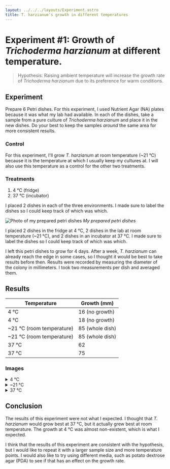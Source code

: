 ```yaml
---
layout: ../../../layouts/Experiment.astro
title: T. harzianum's growth in different temperatures
---
```


# Experiment #1: Growth of *Trichoderma harzianum* at different temperature.
> Hypothesis: Raising ambient temperature will increase the growth rate of *Trichoderma harzianum* due to its preference for warm conditions.

## Experiment
Prepare 6 Petri dishes. For this experiment, I used Nutrient Agar (NA) plates because it was what my lab had available. In each of the dishes, take a sample from a pure culture of *Trichoderma harzianum* and place it in the new dishes. Do your best to keep the samples *around* the same area for more consistent results.

### Control
For this experiment, I'll grow *T. harzianum* at room temperature (~21 °C) because it is the temperature at which I usually keep my cultures at. I will also use this temperature as a control for the other two treatments.

### Treatments
1. 4 °C (fridge)
2. 37 °C (incubator)

I placed 2 dishes in each of the three environments. I made sure to label the dishes so I could keep track of which was which.

![Photo of my prepared petri dishes](./IMG_3276.png)
*My prepared petri dishes*

I placed 2 dishes in the fridge at 4 °C, 2 dishes in the lab at room temperature (~21 °C), and 2 dishes in an incubator at 37 °C. I made sure to label the dishes so I could keep track of which was which.

I left this petri dishes to grow for 4 days. After a week, *T. harzianum* can already reach the edge in some cases, so I thought it would be best to take results before then. Results were recorded by measuring the diameter of the colony in millimeters. I took two measurements per dish and averaged them.

## Results
|Temperature | Growth (mm) |
|------------|-------------|
| 4 °C     | 16 (no growth)           |
| 4 °C     | 18 (no growth)           |
| ~21 °C  (room temperature)   | 85 (whole dish)           |
| ~21 °C  (room temperature)   | 85 (whole dish)           |
| 37 °C     | 62           |
| 37 °C     | 75           |

### Images
<details>
<summary>4 °C</summary>
<br>

| | |
|:--:|:--:|
| ![4 °C #1](./IMG_3294.png) | ![4 °C #2](./IMG_3296.png) |
</details>

<details>
<summary>~21 °C</summary>
<br>

| | |
|:--:|:--:|
| ![4 °C #1](./IMG_3291.png) | ![4 °C #2](./IMG_3296.png) |
</details>


<details>
<summary>37 °C</summary>
<br>

| | |
|:--:|:--:|
| ![4 °C #1](./IMG_3298.png) | ![4 °C #2](./IMG_3297.png) |
</details>

## Conclusion
The results of this experiment were not what I expected. I thought that *T. harzianum* would grow best at 37 °C, but it actually grew best at room temperature. The growth at 4 °C was almost non-existent, which is what I expected.

I think that the results of this experiment are consistent with the hypothesis, but I would like to repeat it with a larger sample size and more temperature points. I would also like to try using different media, such as potato dextrose agar (PDA) to see if that has an effect on the growth rate.